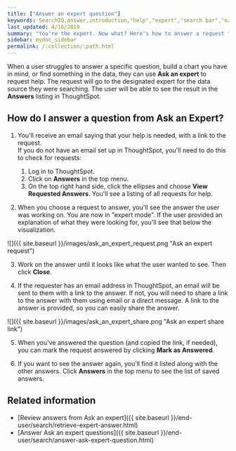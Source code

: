 ```yaml
---
title: ["Answer an expert question"]
keywords: SearchIQ,answer,introduction,"help","expert","search bar","natural language",speech,voice
last_updated: 4/16/2019
summary: "You're the expert. Now what? Here's how to answer a request from Ask an Expert."
sidebar: mydoc_sidebar
permalink: /:collection/:path.html
---
```


When a user struggles to answer a specific question, build a chart you have in mind, or find something in the data, they can use **Ask an expert** to request help. The request will go to the designated expert for the data source they were searching. The user will be able to see the result in the **Answers** listing in ThoughtSpot.

## How do I answer a question from Ask an Expert?

1. You'll receive an email saying that your help is needed, with a link to the request.  
   If you do not have an email set up in ThoughtSpot, you'll need to do this to check for requests:
   1. Log in to ThoughtSpot.
   2. Click on **Answers** in the top menu.
   3. On the top right hand side, click the ellipses and choose **View Requested Answers**. You'll see a listing of all requests for help.

2. When you choose a request to answer, you'll see the answer the user was working on. You are now in "expert mode". If the user provided an explanation of what they were looking for, you'll see that below the visualization.

 ![]({{ site.baseurl }}/images/ask_an_expert_request.png "Ask an expert request")

3. Work on the answer until it looks like what the user wanted to see. Then click **Close**.

4. If the requester has an email address in ThoughtSpot, an email will be sent to them with a link to the answer. If not, you will need to share a link to the answer with them using email or a direct message. A link to the answer is provided, so you can easily share the answer.

![]({{ site.baseurl }}/images/ask_an_expert_share.png "Ask an expert share link")

5. When you've answered the question (and copied the link, if needed), you can mark the request answered by clicking **Mark as Answered**.

6. If you want to see the answer again, you'll find it listed along with the other answers. Click **Answers** in the top menu to see the list of saved answers.


## Related information

-   [Review answers from Ask an expert]({{ site.baseurl }}/end-user/search/retrieve-expert-answer.html)
-   [Answer Ask an expert questions]({{ site.baseurl }}/end-user/search/answer-ask-expert-question.html)

